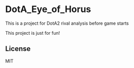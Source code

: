 # DotA_Eye_of_Horus

This is a project for DotA2 rival analysis before game starts

This project is just for fun!

License
----

MIT